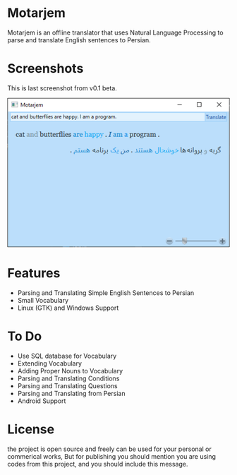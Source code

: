 # Motarjem
Motarjem is an offline translator that uses Natural Language Processing 
to parse and translate English sentences to Persian.

# Screenshots
This is last screenshot from v0.1 beta.

![Motarjem](assets/Motarjem-beta-01.png)

# Features
* Parsing and Translating Simple English Sentences to Persian
* Small Vocabulary
* Linux (GTK) and Windows Support

# To Do
* Use SQL database for Vocabulary
* Extending Vocabulary
* Adding Proper Nouns to Vocabulary
* Parsing and Translating Conditions
* Parsing and Translating Questions
* Parsing and Translating from Persian
* Android Support

# License
the project is open source and freely can be used for your personal or commerical works,
But for publishing you should mention you are using codes from this project, and you should
include this message.
